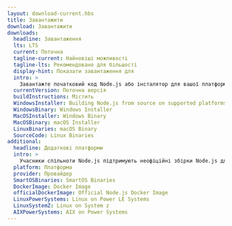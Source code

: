 ```yaml
---
layout: download-current.hbs
title: Завантажити
download: Завантажити
downloads:
  headline: Завантаження
  lts: LTS
  current: Поточна
  tagline-current: Найновіші можливості
  tagline-lts: Рекомендовано для більшості
  display-hint: Показати завантаження для
  intro: >
    Завантажте початковий код Node.js або інсталятор для вашої платформи та почніть розробку сьогодні.
  currentVersion: Поточна версія
  buildInstructions: Містить
  WindowsInstaller: Building Node.js from source on supported platforms
  WindowsBinary: Windows Installer
  MacOSInstaller: Windows Binary
  MacOSBinary: macOS Installer
  LinuxBinaries: macOS Binary
  SourceCode: Linux Binaries
additional:
  headline: Додаткові платформи
  intro: >
    Учасники спільноти Node.js підтримують неофіційні збірки Node.js для додаткових платформ. Майте на увазі, що ці збірки не підтримуються основною командою Node.js і можуть не мати того ж функціоналу що й поточний реліз Node.js.
  platform: Платформа
  provider: Провайдер
  SmartOSBinaries: SmartOS Binaries
  DockerImage: Docker Image
  officialDockerImage: Official Node.js Docker Image
  LinuxPowerSystems: Linux on Power LE Systems
  LinuxSystemZ: Linux on System z
  AIXPowerSystems: AIX on Power Systems
---
```

